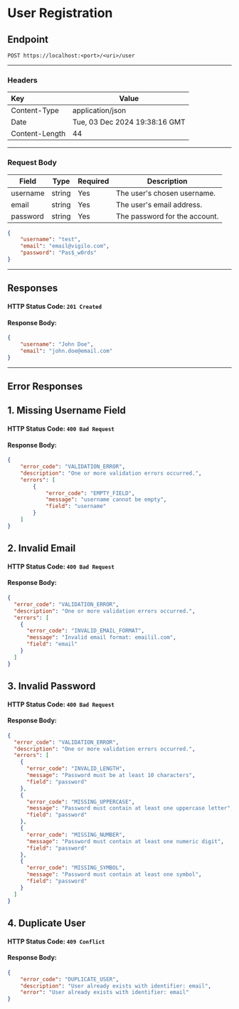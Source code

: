 # User Registration
## Endpoint
```
POST https://localhost:<port>/<uri>/user
```
---
### Headers
| Key             | Value                         |
|:----------------|-------------------------------|
| Content-Type    | application/json              | 
| Date            | Tue, 03 Dec 2024 19:38:16 GMT | 
| Content-Length  | 44                            | 
---
### Request Body
| Field    | Type   | Required | Description                   |
|----------|--------|----------|-------------------------------|
| username | string | Yes      | The user's chosen username.   |
| email    | string | Yes      | The user's email address.     |
| password | string | Yes      | The password for the account. |

```json
{
    "username": "test",
    "email": "email@vigilo.com",
    "password": "Pas$_w0rds"
}

```
---
## Responses
#### HTTP Status Code: `201 Created`
#### Response Body:
```json
{
    "username": "John Doe",
    "email": "john.doe@email.com"
}
```
---
## Error Responses
## 1. Missing Username Field
#### HTTP Status Code: `400 Bad Request`
#### Response Body:
```json
{
    "error_code": "VALIDATION_ERROR",
    "description": "One or more validation errors occurred.",
    "errors": [
        {
            "error_code": "EMPTY_FIELD",
            "message": "username cannot be empty",
            "field": "username"
        }
    ]
}
```
## 2. Invalid Email
#### HTTP Status Code: `400 Bad Request`
#### Response Body:
```json
{
  "error_code": "VALIDATION_ERROR",
  "description": "One or more validation errors occurred.",
  "errors": [
    {
      "error_code": "INVALID_EMAIL_FORMAT",
      "message": "Invalid email format: emailil.com",
      "field": "email"
    }
  ]
}
```
## 3. Invalid Password
#### HTTP Status Code: `400 Bad Request`
#### Response Body:
```json
{
  "error_code": "VALIDATION_ERROR",
  "description": "One or more validation errors occurred.",
  "errors": [
    {
      "error_code": "INVALID_LENGTH",
      "message": "Password must be at least 10 characters",
      "field": "password"
    },
    {
      "error_code": "MISSING_UPPERCASE",
      "message": "Password must contain at least one uppercase letter",
      "field": "password"
    },
    {
      "error_code": "MISSING_NUMBER",
      "message": "Password must contain at least one numeric digit",
      "field": "password"
    },
    {
      "error_code": "MISSING_SYMBOL",
      "message": "Password must contain at least one symbol",
      "field": "password"
    }
  ]
}
```
## 4. Duplicate User
#### HTTP Status Code: `409 Conflict`
#### Response Body:
```json
{
    "error_code": "DUPLICATE_USER",
    "description": "User already exists with identifier: email",
    "error": "User already exists with identifier: email"
}
```





